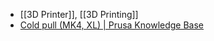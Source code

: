 - [[3D Printer]], [[3D Printing]]
- [Cold pull (MK4, XL) | Prusa Knowledge Base](https://help.prusa3d.com/article/cold-pull-mk4-xl_445071)